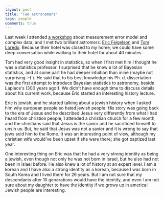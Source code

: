 ```yaml
---
layout: post
title: "Two astronomers"
tags: people
comments: true
---
```


   Last week I attended [a workshop](https://www.stat.tamu.edu/measurement-error-workshop/) about measurement error model and complex data, and I met two brilliant astromers: [Eric Feigelson](http://astro.psu.edu/people/e5f) and [Tom Loredo](http://www.astro.cornell.edu/staff/loredo/). Because their hotel was closed to my home, we could have some deep conversation while walking to their hotel for about 40 minutes.

  Tom had very good insight in statistics, so when I first met him I thought he was a statistics professor. I surprised that he knew a lot of Bayesian statistics, and at some part he had deeper intuition than mine (maybe not surprising :-) ). He said that to his best knowledge his Ph. d. dissertation was the first attempt to introduce Bayesian statistics to astronomy, beside Laplace's (300 years ago!). We didn't have enough time to discuss details about his current work, because Eric started an interesting history lecture. 

  Eric is jewish, and he started talking about a jewish history when I asked him why european people so hated jewish people. His story was going back to the era of Jesus and he described Jesus very differently from what I had heard from christion people; I attended a christian church for a few month, and the christians said that Jesus is the savior and he sacrificed himself to unsin us. But, he said that Jesus was not a savior and it is wrong to say that jews sold him to the Rome. It was an interesting point of view, although my christian wife would've been upset if she were there; she got baptized last year. 

  One interesting thing on Eric was that he had a very strong identity as being a jewish, even though  not only he was not born in Israel, but he also had not been in Islael before. He also knew a lot of history at an expert level.  I am a korean and I have also a strong identity as a korean, because I was born in South Korea and I lived there for 26 years. But I am not sure that my descendants after 10 generations would have the identity, and even I am not sure about my daughter to have the identity if we grows up in america! Jewish people are interesting.    






  

 